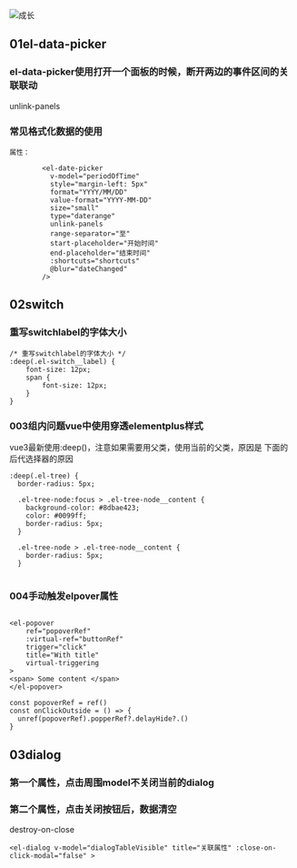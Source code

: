 ![成长](/images/home.png)





  

## 01el-data-picker

### el-data-picker使用打开一个面板的时候，断开两边的事件区间的关联联动
 unlink-panels
### 常见格式化数据的使用

~~~
属性：

        <el-date-picker
          v-model="periodOfTime"
          style="margin-left: 5px"
          format="YYYY/MM/DD"
          value-format="YYYY-MM-DD"
          size="small"
          type="daterange"
          unlink-panels
          range-separator="至"
          start-placeholder="开始时间"
          end-placeholder="结束时间"
          :shortcuts="shortcuts"
          @blur="dateChanged"
        />

~~~




## 02switch
### 重写switchlabel的字体大小

~~~
/* 重写switchlabel的字体大小 */
:deep(.el-switch__label) {
	font-size: 12px;
	span {
		font-size: 12px;
	}
}

~~~


### 003组内问题vue中使用穿透elementplus样式
vue3最新使用:deep()，注意如果需要用父类，使用当前的父类，原因是
下面的后代选择器的原因
~~~
:deep(.el-tree) {
  border-radius: 5px;

  .el-tree-node:focus > .el-tree-node__content {
    background-color: #8dbae423;
    color: #0099ff;
    border-radius: 5px;
  }

  .el-tree-node > .el-tree-node__content {
    border-radius: 5px;
  }


~~~

### 004手动触发elpover属性
~~~

<el-popover
    ref="popoverRef"
    :virtual-ref="buttonRef"
    trigger="click"
    title="With title"
    virtual-triggering
>
<span> Some content </span>
</el-popover>
 
const popoverRef = ref()
const onClickOutside = () => {
  unref(popoverRef).popperRef?.delayHide?.()
}

~~~







## 03dialog

### 第一个属性，点击周围model不关闭当前的dialog
### 第二个属性，点击关闭按钮后，数据清空

destroy-on-close
~~~
<el-dialog v-model="dialogTableVisible" title="关联属性" :close-on-click-modal="false" >


~~~